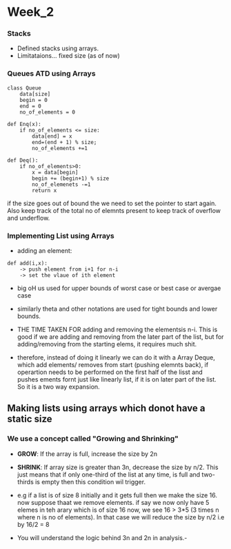 # Week_2

### Stacks

- Defined stacks using arrays.
- Limitataions... fixed size (as of now)

### Queues ATD using Arrays

```
class Queue
    data[size]
    begin = 0
    end = 0
    no_of_elements = 0

def Enq(x):
    if no_of_elements <= size:
        data[end] = x
        end=(end + 1) % size;
        no_of_elements +=1

def Deq():
    if no_of_elements>0:
        x = data[begin]
        begin += (begin+1) % size
        no_of_elemenets -=1
        return x

```

if the size goes out of bound the we need to set the pointer to start again. Also keep track of the total no of elemnts present to keep track of overflow and underflow.

### Implementing List using Arrays

- adding an element:

```
def add(i,x):
    -> push element from i+1 for n-i
    -> set the vlaue of ith element
```

- big oH us used for upper bounds of worst case or best case or avergae case
- similarly theta and other notations are used for tight bounds and lower bounds.
- THE TIME TAKEN FOR adding and removing the elementsis n-i. This is good if we are adding and removing from the later part of the list, but for adding/removing from the starting elems, it requires much shit.

- therefore, instead of doing it linearly we can do it with a Array Deque, which add elements/ removes from start (pushing elemnts back), if operartion needs to be performed on the first half of the lisst and pushes ements fornt just like linearly list, if it is on later part of the list. So it is a two way expansion.

## Making lists using arrays which donot have a static size

### We use a concept called "Growing and Shrinking"

- **GROW**: If the array is full, increase the size by 2n
- **SHRINK**: If array size is greater than 3n, decrease the size by n/2. This just means that if only one-third of the list at any time, is full and two-thirds is empty then this condition wil trigger.

- e.g if a list is of size 8 initially and it gets full then we make the size 16. now suppose thaat we remove elements. if say we now only have 5 elemes in teh arary which is of size 16 now, we see 16 > 3\*5 (3 times n where n is no of elements). In that case we will reduce the size by n/2 i.e by 16/2 = 8

- You will understand the logic behind 3n and 2n in analysis.-
